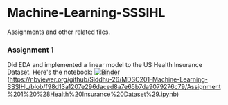 # Machine-Learning-SSSIHL
Assignments and other related files.


### Assignment 1
Did EDA and implemented a linear model to the US Health Insurance Dataset. Here's the notebook: [![Binder](https://mybinder.org/badge_logo.svg)](https://mybinder.org/v2/gh/Siddhu-26/MDSC201-Machine-Learning-SSSIHL/main?labpath=https%3A%2F%2Fgithub.com%2FSiddhu-26%2FMDSC201-Machine-Learning-SSSIHL%2Fblob%2Ff98d13a1207e296daced8a7e65b7da9079276c79%2FAssignment%25201%2520(Health%2520Insurance%2520Dataset).ipynb)
(https://nbviewer.org/github/Siddhu-26/MDSC201-Machine-Learning-SSSIHL/blob/f98d13a1207e296daced8a7e65b7da9079276c79/Assignment%201%20%28Health%20Insurance%20Dataset%29.ipynb)
